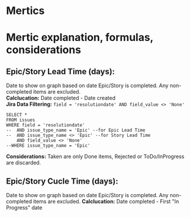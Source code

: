 # Mertics
# Mertic explanation, formulas, considerations

## Epic/Story Lead Time (days):
Date to show on graph based on date Epic/Story is completed. Any non-completed items are excluded.  
**Calclucation:** Date completed - Date created  
**Jira Data Filtering:** `field = 'resolutiondate' AND field_value <> 'None'`  
```
SELECT *
FROM issues
WHERE field = 'resolutiondate'
--	AND issue_type_name = 'Epic' --for Epic Lead Time
--	AND issue_type_name <> 'Epic' --for Story Lead Time
	AND field_value <> 'None'
--WHERE issue_type_name = 'Epic'
```

**Considerations:** Taken are only Done items, Rejected or ToDo/InProgress are discarded.

## Epic/Story Cucle Time (days):
Date to show on graph based on date Epic/Story is completed. Any non-completed items are excluded.
**Calclucation:** Date completed - First "In Progress" date